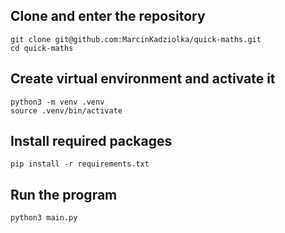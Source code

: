 ## Clone and enter the repository
```
git clone git@github.com:MarcinKadziolka/quick-maths.git
cd quick-maths
```
## Create virtual environment and activate it
```
python3 -m venv .venv
source .venv/bin/activate
```
## Install required packages
```
pip install -r requirements.txt
```
## Run the program
```
python3 main.py
```
